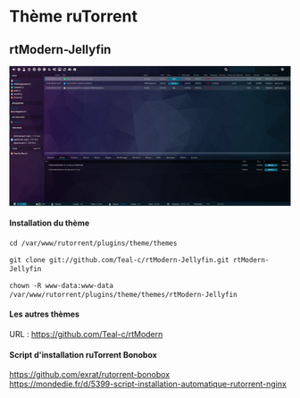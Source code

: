 # Thème ruTorrent

## rtModern-Jellyfin

![alt text](https://raw.githubusercontent.com/Teal-c/rtModern-jellyfin/master/capture.png "demo")

#### Installation du thème
```
cd /var/www/rutorrent/plugins/theme/themes
```
```
git clone git://github.com/Teal-c/rtModern-Jellyfin.git rtModern-Jellyfin
```
```
chown -R www-data:www-data /var/www/rutorrent/plugins/theme/themes/rtModern-Jellyfin
```
#### Les autres thèmes

URL : https://github.com/Teal-c/rtModern

#### Script d'installation ruTorrent Bonobox

https://github.com/exrat/rutorrent-bonobox  
https://mondedie.fr/d/5399-script-installation-automatique-rutorrent-nginx  
